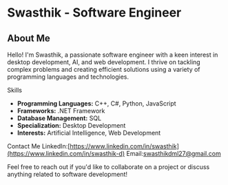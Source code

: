 # Swasthik - Software Engineer

## About Me
Hello! I'm Swasthik, a passionate software engineer with a keen interest in desktop development, AI, and web development. I thrive on tackling complex problems and creating efficient solutions using a variety of programming languages and technologies.

Skills
- **Programming Languages:** C++, C#, Python, JavaScript
- **Frameworks:** .NET Framework
- **Database Management:** SQL
- **Specialization:** Desktop Development
- **Interests:** Artificial Intelligence, Web Development

Contact Me
  LinkedIn:[https://www.linkedin.com/in/swasthik](https://www.linkedin.com/in/swasthik-d)
  Email:[swasthikdml27@gmail.com](mailto:swasthikdml27@gmail.com)

Feel free to reach out if you'd like to collaborate on a project or discuss anything related to software development!
<!---
dswasthik/dswasthik is a ✨ special ✨ repository because its `README.md` (this file) appears on your GitHub profile.
You can click the Preview link to take a look at your changes.
--->
